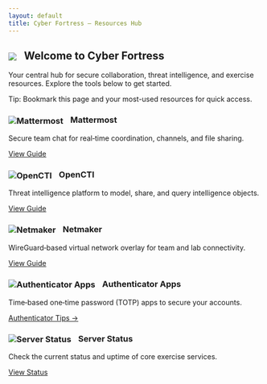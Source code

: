 ```yaml
---
layout: default
title: Cyber Fortress — Resources Hub
---
```


<div class="card">
  <h2><img src="https://img.icons8.com/ios-filled/50/50c878/security-checked.png" style="vertical-align:middle;margin-right:10px;"> Welcome to <strong>Cyber Fortress</strong></h2>
  <p>Your central hub for secure collaboration, threat intelligence, and exercise resources. Explore the tools below to get started.</p>
  <p class="note">Tip: Bookmark this page and your most-used resources for quick access.</p>
</div>

<div class="grid cols-2">
  <div class="card">
    <h3>
      <img src="https://img.icons8.com/ios-filled/40/7cc5ff/chat.png" alt="Mattermost" style="vertical-align:middle;margin-right:10px;">
      Mattermost
    </h3>
    <p>Secure team chat for real‑time coordination, channels, and file sharing.</p>
    <a class="btn" href="{{ '/resources/mattermost/' | relative_url }}">View Guide</a>
  </div>
  <div class="card">
    <h3>
      <img src="https://img.icons8.com/ios-filled/40/50c878/graph.png" alt="OpenCTI" style="vertical-align:middle;margin-right:10px;">
      OpenCTI
    </h3>
    <p>Threat intelligence platform to model, share, and query intelligence objects.</p>
    <a class="btn" href="{{ '/resources/opencti/' | relative_url }}">View Guide</a>
  </div>
  <div class="card">
    <h3>
      <img src="https://img.icons8.com/ios-filled/40/7cc5ff/network.png" alt="Netmaker" style="vertical-align:middle;margin-right:10px;">
      Netmaker
    </h3>
    <p>WireGuard‑based virtual network overlay for team and lab connectivity.</p>
    <a class="btn" href="{{ '/resources/netmaker/' | relative_url }}">View Guide</a>
  </div>
  <div class="card">
    <h3>
      <img src="https://img.icons8.com/ios-filled/40/50c878/lock-2.png" alt="Authenticator Apps" style="vertical-align:middle;margin-right:10px;">
      Authenticator Apps
    </h3>
    <p>Time‑based one‑time password (TOTP) apps to secure your accounts.</p>
    <a class="btn" href="{{ '/resources/authenticators/' | relative_url }}">Authenticator Tips →</a>
  </div>
  <div class="card">
    <h3>
      <img src="https://img.icons8.com/ios-filled/40/ffb300/server.png" alt="Server Status" style="vertical-align:middle;margin-right:10px;">
      Server Status
    </h3>
    <p>Check the current status and uptime of core exercise services.</p>
    <a class="btn" href="{{ '/resources/status/' | relative_url }}">View Status</a>
  </div>
</div>

<!--
<div class="card">
  <h3>Day‑of Quick Links</h3>
  <ul>
    <li><strong>Exercise Portal:</strong> <code>https://&lt;your-portal-domain&gt;/</code></li>
    <li><strong>Mattermost:</strong> <code>https://&lt;mattermost-host&gt;/</code></li>
    <li><strong>OpenCTI:</strong> <code>https://&lt;opencti-host&gt;/</code></li>
    <li><strong>Netmaker Dashboard:</strong> <code>https://&lt;netmaker-host&gt;/</code></li>
  </ul>
  <p class="note">Replace the placeholders above with your actual domains prior to the event.</p>
</div>
-->
